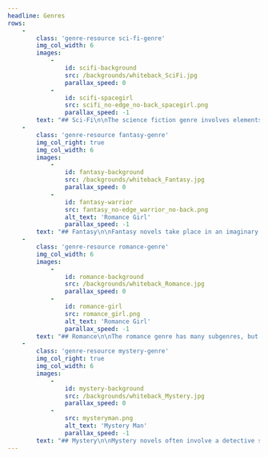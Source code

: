 ```yaml
---
headline: Genres
rows:
    -
        class: 'genre-resource sci-fi-genre'
        img_col_width: 6
        images:
            -
                id: scifi-background
                src: /backgrounds/whiteback_SciFi.jpg
                parallax_speed: 0
            -
                id: scifi-spacegirl
                src: scifi_no-edge_no-back_spacegirl.png
                parallax_speed: -1
        text: "## Sci-Fi\n\nThe science fiction genre involves elements based on science and technology. Stories can take place in an imaginary world or in an altered version of our current world, at times involving futuristic societies. Sci-fi is a subgenre of speculative fiction, along with fantasy and dystopia. \n\n#### Some subgenres include:\n* Alternate history\n* Steampunk\n* Time travel\n* Space opera\n* Soft sci-fi\n* Robotic/artificial intelligence\n* Space travel\n"
    -
        class: 'genre-resource fantasy-genre'
        img_col_right: true
        img_col_width: 6
        images:
            -
                id: fantasy-background
                src: /backgrounds/whiteback_Fantasy.jpg
                parallax_speed: 0
            -
                id: fantasy-warrior
                src: fantasy_no-edge_warrior_no-back.png
                alt_text: 'Romance Girl'
                parallax_speed: -1
        text: "## Fantasy\n\nFantasy novels take place in an imaginary world that often includes magic or magical elements. It is a subgenre of speculative fiction, along with sci-fi and dystopia. Fantasy has many different subgenres of its own, including urban fantasy and contemporary fantasy. In these subgenres, stories take place in our world—only a slightly altered version that can include magic or mythological/supernatural creatures.\n\n#### Some subgenres include:\n* Dark fantasy\n* High fantasy\n* Contemporary\n* Urban\n* Mythological\n* Historical\n"
    -
        class: 'genre-resource romance-genre'
        img_col_width: 6
        images:
            -
                id: romance-background
                src: /backgrounds/whiteback_Romance.jpg
                parallax_speed: 0
            -
                id: romance-girl
                src: romance_girl.png
                alt_text: 'Romance Girl'
                parallax_speed: -1
        text: "## Romance\n\nThe romance genre has many subgenres, but most importantly, they all involve romantic love. A novel fits into the romance genre if the main plot revolves around a romantic relationship, even if other subplots present conflict and story. A key component in all romance novels is the happily-ever-after (HEA) or the happily-for-now (HFN). The novel must end with one or the other in order to satisfy the genre. \n\n#### Some subgenres include:\n* Contemporary\n* Historical\n* Romantic suspense\n* Fantasy\n* Paranormal\n* Military\n* Inspirational\n* Time travel\n"
    -
        class: 'genre-resource mystery-genre'
        img_col_right: true
        img_col_width: 6
        images:
            -
                id: mystery-background
                src: /backgrounds/whiteback_Mystery.jpg
                parallax_speed: 0
            -
                src: mysteryman.png
                alt_text: 'Mystery Man'
                parallax_speed: -1
        text: "## Mystery\n\nMystery novels often involve a detective solving a conundrum or case. The story should be full of clues, red herrings, and—obviously—mysteries. The story starts with an unknown that hooks the reader in, and the main character must solve the unknown by the end of the novel. The reader should be trying to solve the mystery along with the characters. Thrillers have a lot of crossover with mystery novels and can be considered a subgenre (albeit typically darker and more suspenseful one). \n\n#### Some subgenres include:\n* Bumbling detective\n* Cozy\n* Amateur sleuth\n* Caper\n* Hard-boiled\n* Historical\n* Legal\n* Police procedural\n* (Sometimes) thriller"
---
```



